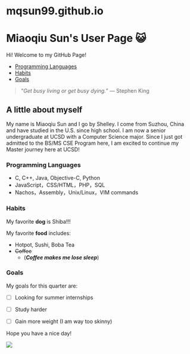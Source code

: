 # mqsun99.github.io
# Miaoqiu Sun's User Page :smiley_cat:
Hi! Welcome to my GitHub Page!

- [Programming Languages](#programming-languages)
- [Habits](#habits)
- [Goals](#goals)

> “*Get busy living or get busy dying.*” — Stephen King
> 
## A little about myself
My name is Miaoqiu Sun and I go by Shelley. I come from Suzhou, China and have studied in the U.S. since high school. I am now a senior undergraduate at UCSD with a Computer Science major. Since I just got admitted to the BS/MS CSE Program here, I am excited to continue my Master journey here at UCSD!

### Programming Languages
- C, C++, Java, Objective-C, Python
- JavaScript，CSS/HTML，PHP，SQL
- Nachos，Assembly，Unix/Linux，VIM commands

### Habits
My favorite **dog** is Shiba!!!

My favorite **food** includes:
- Hotpot, Sushi, Boba Tea
- ~~Coffee~~ 
  - (***Coffee makes me lose sleep***)


### Goals
My goals for this quarter are:
- [ ] Looking for summer internships
- [ ] Study harder
- [ ] Gain more weight (I am way too skinny)


Hope you have a nice day!

<img src="https://thehappypuppysite.com/wp-content/uploads/2019/06/Mini-Shiba-Inu-HP-long.jpg">

